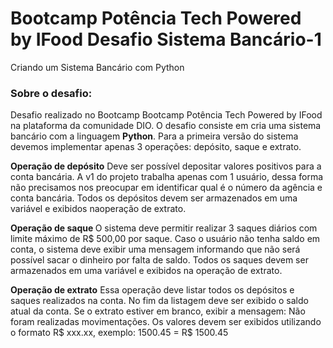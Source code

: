 # Bootcamp Potência Tech Powered by IFood Desafio Sistema Bancário-1
Criando um Sistema Bancário com Python


### Sobre o desafio:

Desafio realizado no Bootcamp  Bootcamp Potência Tech Powered by IFood na plataforma da comunidade DIO.
O desafio consiste em  cria uma sistema bancário com a linguagem <b>Python</b>. Para a
primeira versão do sistema devemos implementar apenas 3 operações: depósito, saque e extrato.

<b>Operação de depósito</b> Deve ser possível depositar valores positivos para a 
conta bancária. A v1 do projeto trabalha apenas com 1 usuário,
dessa forma não precisamos nos preocupar em identificar qual
é o número da agência e conta bancária. Todos os depósitos
devem ser armazenados em uma variável e exibidos naoperação de extrato.

<b>Operação de saque </b> O sistema deve permitir realizar 3 saques diários com limite
máximo de R$ 500,00 por saque. Caso o usuário não tenha
saldo em conta, o sistema deve exibir uma mensagem
informando que não será possível sacar o dinheiro por falta de
saldo. Todos os saques devem ser armazenados em uma
variável e exibidos na operação de extrato.

<b>Operação de extrato</b> Essa operação deve listar todos os depósitos e saques
realizados na conta. No fim da listagem deve ser exibido o
saldo atual da conta. Se o extrato estiver em branco, exibir a
mensagem: Não foram realizadas movimentações.
Os valores devem ser exibidos utilizando o formato R$ xxx.xx,
exemplo:
1500.45 = R$ 1500.45
